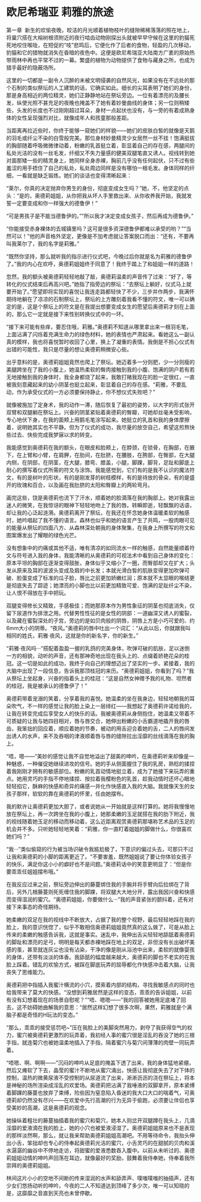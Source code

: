 # 欧尼希瑞亚  莉雅的旅途

第一章  新生的欢愉夜晚，皎洁的月光顺着植物枝叶的缝隙稀稀落落的照在地上，将巢穴搭在大榕树根须附近的夜行啮齿动物刚探出头就被早早守候在这里的豹猫死死地咬住喉咙，在短促的“吱”悲鸣后，它便化作了后者的食物，轻盈的几次移动，豹猫和它的猎物就消失在昏暗的夜色中。这便是欧尼希瑞亚大陆南方广袤的原始热带雨林中再也平常不过的一幕。繁盛的植物为动物提供了食物与藏身之所，也成为猎手最好的隐蔽场所。

这里的一切都是一副令人沉醉的未被文明侵袭的自然风光，如果没有在不远处的那个石制的类似祭坛的人工建筑的话，它确实如此。细长的尖耳表明了她们的身份，那是身高相近的两位精灵，她们正静静地站在祭坛旁边。一位有着漂亮的及腰长发，纵使光照不甚充足的夜晚也掩盖不了她有着妙曼曲线的身体；另一位则稍矮些，头发的长度也不过刚刚超过耳朵，身材一点起伏也没有，与一旁的有着成熟身体的女性呈现强烈对比，就像成年人和孩童那般差距。

当距离再拉近些时，你终于能够一窥她们的样貌——她们的皮肤白皙的就像是天鹅的羽毛或纤尘不染的白雪般完美。那位身材妙曼精灵少女居然一丝不挂！饱满挺拔的胸部随着呼吸微微律动着，粉嫩的乳首挺立着，彰显着自己的存在感，两腿间的私处光洁的没有一丝毛发，纤细又不失力量感的健美双腿笔直又诱人。视线转到她对面那矮一些的精灵身上，她同样全身赤裸，胸前几乎没有任何起伏，只不过有些羞涩的用手捂住了自己的私处，私处周边同样是没有哪怕一根毛发。身体同样的纤细，一看就是缺乏锻炼。她们的谈话也变得清晰起来：

“莱尔，你真的决定抛弃你男生的身份，彻底变成女生吗？”她，不，他坚定的点头：“是的，奥德莉姐姐，从你把我从坏人手里救出来、从你收养我开始，我就发誓一定要变成和你一样强大的德鲁伊！”

“可是男孩子是不能当德鲁伊的。”“所以我才决定变成女孩子，然后再成为德鲁伊。”

“你能接受赤身裸体的去城镇里吗？这可是很多资深德鲁伊都难以承受的哟？”“当然可以！”他的声音格外坚定，更像是不加考虑就让答案脱口而出：“还有，不要再叫我莱尔了，我的名字是莉雅。”

“既然你坚持，那么就听我的指示进行仪式吧，今晚过后你就是名为莉雅的德鲁伊了。”我的内心在欢呼，奥德莉姐姐终于同意了！我终于踏上了和姐姐一样的道路！

忽然，我的额头被奥德莉轻轻地敲了敲，奥德莉温柔的声音传了过来：“好了，等转化的仪式结束后再高兴吧。”她指了指旁边的祭坛：“去祭坛上躺好，仪式马上就要开始了。”愿望即将实现的喜悦让我连走路都轻快了不少，三步并作两步，我满怀期待地躺在了凉凉的石制祭坛上，祭坛的上方雕刻着我看不懂的符文，唯一可以确定的是，这是个祭坛上的符文是在我提出想要变成女生的愿望后奥德莉才刻在上面的，那么它一定就是接下来性别转换仪式中的一环。

“接下来可能有些痒，要忍住哦，莉雅。”奥德莉不知道从哪里拿出来一根羽毛笔，上面沾满了闪烁着充满生命力的绿色材料，她的表情也严肃起来。看她这么一副认真的模样，我也将喜悦暂时收回了心里，换上了凝重的表情。我倒是不担心仪式有出错的可能性，我只是尽量的想让奥德莉稍微安心些。

出乎意料的是，奥德莉姐姐竟然也爬上了祭坛。她迈着多一分则肥，少一分则瘦的美腿跨坐在了我的小腹上，她温热柔软的臀肉接触到我的小腹、饱满的阴户若有若无地接触到我的身体时，我全身都烧了起来，我敢打赌我现在的脸一定很红，一直被我刻意藏起来的幼小阴茎也挺立起来，彰显着自己的存在感。“莉雅，不要乱动，作为承受仪式的一方必须要保持静止，你不想仪式失败吧？”

就像被施加了定身术，我的动作一滞，随后恢复了最初的姿势，以大字的形式张开双臂和双腿躺在祭坛上。兴奋的阴茎紧贴着奥德莉的臀瓣，可她却丝毫未受影响，专心地伏下身，在我的面颊上用鹅毛笔涂写起来。她挺立的乳首和我的身体摩擦着，说明她其实也不平静。但为了仪式的成功，我尽量的放空自己，希望这煎熬快些过去、快些完成我梦寐以求的转变。

我能感觉到奥德莉在我的额头，在眼皮和脸颊上，在脖颈，在锁骨，在胸部，在腋下，在上臂和小臂，在肩胛，在肋间，在肚脐，在腰肢，在胯部，在臀部，在大腿内侧，在阴部，在阴茎，在大腿，膝弯、膝盖，小腿，脚踝，脚背，足趾和脚底上耐心的撰写着仪式所需的符文与涂饰。我能感觉到，它们有的是我不认识的魔法符文，有的是树叶的形状，有的是刚发芽的树枝模样，有的是待放的骨朵，有的是盛开的玫瑰和百合，以及画在我肚脐的太阳和臀瓣上的两轮弯月。

画完这些，饶是奥德莉也流下了汗水，顺着她的脸滴落在我的胸部上。她对我露出迷人的微笑，在我惊讶的眼神下轻轻地吻上了我的唇。转瞬即逝，轻飘飘的话语，却让我的心泛起涟漪。奥德莉离开了祭坛，在我还在怀念她身体温暖柔软的触感时，她吟唱起了我不懂的语言。森林也似乎和她的语言产生了共鸣，一股肉眼可见的能量从祭坛的四面八方、从森林深处朝我的身体聚集，在我身上所撰写的符文和图案爆发出了耀眼的绿色光芒。

没有想象中的灼痛或其他不适，唯有清凉的如同流水一样的触感，自然能量顺着符文与符号进入我的身体，我能清晰的从奥德莉的可视法术中看到自己身体的变化：原本平坦的胸部在逐渐变得鼓胀，身体似乎又缩小了一圈，而臀部却又在扩大；头发从原来及耳的波波头变成及肩的中长发；本就光滑白皙的肌肤变得更加吹弹可破、脸蛋变成了标准的瓜子脸，唇比之前更加娇嫩红润；原本就不太显眼的喉结更是彻底失去了踪迹；她漂亮的小脚也比以前更加精致可爱、饱满的足趾纤尘不染，让人恨不得放在手中把玩。

双腿变得修长又精致，手感极佳；而她那原本作为男性象征的阴茎也彻底消失，仅留下尿道作为排泄之用。代替男性性征的是女性的阴部：一道幽深又诱人的蜜裂，以及藏在蜜裂深处的子宫，旁边的是如贝肉般的阴唇，阴唇上方是小巧可爱的、约6mm大小的阴蒂。“夜风。”奥德莉的唇中吐出一个词汇：“从此以后，你就跟我叫相同的姓氏，莉雅·夜风，这就是你的新名字，你的新生。”

“莉雅·夜风吗···”搭配着盈盈一握的乳鸽的完美身体，吹弹可破的肌肤，足以迷倒一方的相貌，动听的声音，还有那神奇地出现在我头上的、点缀着娇艳花朵的桂冠。这一切是如此的成功，我终于向自己的理想迈出了坚实的一步。紧接着，我的大脑中出现了一段信息，告诉我那顶桂冠的来历。“奥德莉姐姐，你看到了吗？”我从祭坛上坐起身，兴奋的指着头上的桂冠：“这是自然女神赠予我的礼物、坦然者的桂冠，我是被承认的德鲁伊了！”

奥德莉带着宠溺的笑着，分享着我的喜悦。她温柔的坐在我身边，轻轻地朝我的耳朵吹气，不一样的感觉让我的脸上染上一层绯红——我想起了奥德莉许诺给我的，让我在转变完成后享受女人的快乐的话。我被奥德莉从身侧抱住，她温柔又带着不可质疑的让我与她四目相对，唇与唇交合，她伸出粉嫩的小舌霸道地撬开我的唇齿，我笨拙的回应着，顺应着她的节奏，被动的用舌迎合着她的舌，二人的唇间发出诱人的水声，来不及吞咽的津液顺着唇与唇的缝隙拉出淫靡的丝线滴落在我的胸上。

“唔，嗯——”美妙的感觉让我不自觉地溢出了甜美的呻吟，在奥德莉听来却像是一种魅惑，一种催促她继续进攻的信号。她的手从侧面握住了我的乳房，熟稔的揉捏着我刚刚才拥有的敏感部位。粉嫩的乳首动情地挺立着，成为了她接下来玩弄的重点。她用灵巧的手指不停地揉捏、按拉着我樱粉色的乳首，趁我动情时还坏心眼地轻轻掐它，酥麻的快感和奇异的痛感一并化作快感直入我的大脑。我就像天生的女孩子那样，软软的靠在奥德莉的怀里，任由她摆布。

我的默许让奥德莉更加大胆了，或者说她从一开始就是这样打算的。她将我慢慢地放在祭坛上，再一次跨坐在我的小腹上，她那柔嫩的玉足就搭在我的肋下附近，我的视线随着她玉足的移动而移动着，这么近距离观赏奥德莉那堪称艺术品的玉足的机会并不多。只听她轻轻地笑着：“莉雅，你一直盯着姐姐的脚做什么，你很喜欢她们吗？”

“我···”类似偷窥的行为被当场识破令我尴尬极了，下意识的偏过头去，可那只不过让我和奥德莉的小脚的距离更近了。“不要害羞，既然姐姐说了要让你体验女孩子的快乐，满足你这小小的癖好也不是问题。”奥德莉话中的笑意更明显了：“但是你要乖乖任姐姐摆布哦。”

在我反应过来之前，祭坛旁边伸出的藤蔓绑住我的手腕并将手臂向后拉绑在了背后，另外几根藤蔓则死死缠住我的脚踝，将双腿大大地分开，露出我因兴奋和快感而变得湿润的蜜穴。“奥德莉姐姐，你要做什么···”我的声音紧张的颤抖着，还有对接下来事态的奇怪期待。

她柔嫩的双足在我的视线中不断放大，占据了我的整个视野，最后轻轻地踩在我的脸上，我的意识恍惚了，似乎不敢相信奥德莉姐姐竟然真的这么做了，可是从脸上传来的柔嫩的触感告诉我，这就是事实。迷乱中，我伸出舌尖轻轻地舔舐着奥德莉的脚趾和漂亮的足弓，明明是每天都赤裸地踩在地上的双足，非但没有长出破坏美感的茧，甚至就连灰尘也没有沾染，干净的像是刚从浴池中出来，柔软的就像婴孩的身体，还带有淡淡的体香。我舔舐的幅度越来越大，奥德莉的脚也不老实的在我脸上踩着。错乱的欢愉方式，被踩在脚底玩弄的屈辱都化作快感冲击着大脑，让我丧失了思维能力。

奥德莉把中指插入我蜜汁横流的小穴，摸索着内部的结构，寻找我敏感点的同时也给我带来了莫大的快感。“没想到莉雅居然是这样的变态，乖乖的告诉姐姐，以前有没有幻想着现在的场景自慰呢？”“唔、嗯嗯——”我的回答被她用足底堵了回去，这不妨碍她曲解我的意思：“居然这样幻想了很多次啊，果然，莉雅就是个满脑子都是奇怪的H玩法的变态。”

“那么，乖乖的接受惩罚吧~”压在我脸上的美脚突然用力，剥夺了我获得空气的权力，蜜穴被奥德莉更激烈的玩弄着，我初经人事的蜜穴很是淫乱的吞没了她的三根手指，就连菊穴也被她温柔地插入了手指，隔着蜜穴与菊穴间薄薄的肉壁一同玩弄着。

“唔嗯、啊、啊啊——”沉闷的呻吟从足底的掩盖下透了出来，我的身体猛地紧绷，然后又瘫软了下去，晶莹的蜜汁不断地从蜜穴涌出，快感让我彻底失去了对下体的控制，温热的微黄尿液不受控制的从尿道流了出来，淅淅沥沥的浇在祭坛上，将本是神秘的场所渲染成淫乱的欢爱场。奥德莉把沾满了我唾液的双脚拿开，原本紧缚着脚踝的藤蔓也放弃了束缚，险些因为窒息陷入昏迷的我大口大口的喘着气，可奥德莉却仍然没有尽兴——在欢爱中先行高潮的行为无异于偷跑，必须要让伴侣也享受美妙的高潮，这是奥德莉的观念。

她操纵着粗壮的藤蔓抽插着我的蜜穴和菊穴，她本人则岔开双腿蹲在我头上，几滴淫靡的爱液滴在我的脸上，她的小穴也被爱液浸湿了。奥德莉姐姐原来也不是表现的那样淡然啊，那么，就让我来帮助奥德莉姐姐高潮吧。不用等待命令，我抬头伸出小舌，笨拙却也专心的侍奉起奥德莉光洁的蜜穴，小舌灵巧的在甜腻的贝肉和溪水潺潺的幽谷中不停地走访，将甜蜜的爱液悉数吞入腹中。以前从未听过的、奥德莉姐姐动情的呻吟声回荡在耳边，就像最好的奖励，鼓舞着我侍奉她，侍奉着我所崇拜的奥德莉姐姐。

林间这片小小的空地不间断的传来湿润的水声和舔弄声、噗嗤噗嗤的抽插声，还有少女们悠扬动听的呻吟，今夜的二人不知道达到顶峰了多少次，唯一可以知晓的是，这靡靡之音直到天亮也未曾停歇。